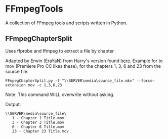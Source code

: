 # FFmpegTools
A collection of FFmpeg tools and scripts written in Python.

## FFmpegChapterSplit
Uses ffprobe and ffmpeg to extract a file by chapter

Adapted by Erwin (EraYaN) from Harry's version found [here](http://stackoverflow.com/questions/30305953/is-there-an-elegant-way-to-split-a-file-by-chapter-using-ffmpeg/36735195#36735195).
Example for to mov (Premiere Pro CC likes these), for the chapters 1, 3, 6 and 23 from the source file.

```shell
FFmpegChapterSplit.py -f "\\SERVER\media\source_file.mkv" --force-extension mov -c 1,3,6,23
```
Note: This command WILL overwrite without asking.

Output:
```
\\SERVER\media\source_file\  
   1 - Chapter 1 Title.mov
   3 - Chapter 3 Title.mov
   6 - Chapter 6 Title.mov
   23 - Chapter 23 Title.mov
```  
